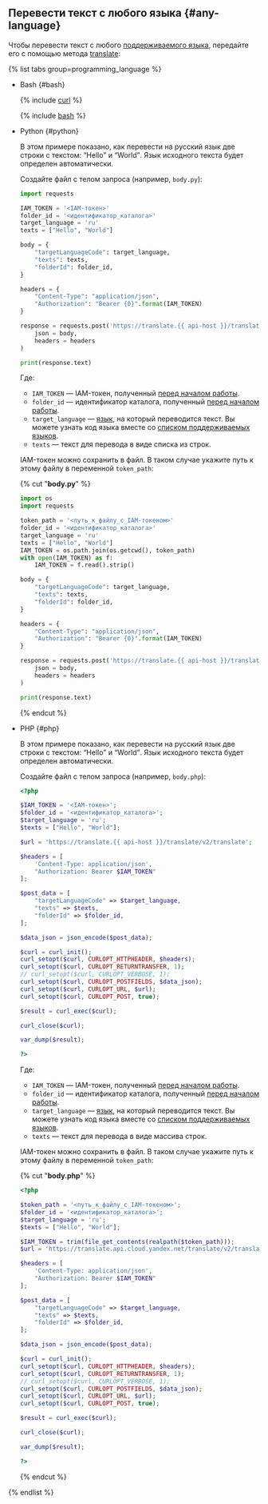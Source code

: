 ## Перевести текст с любого языка {#any-language}

Чтобы перевести текст с любого [поддерживаемого языка](../../translate/concepts/supported-languages.md), передайте его с помощью метода [translate](../../translate/api-ref/Translation/translate):

{% list tabs group=programming_language %}

- Bash {#bash}

    {% include [curl](../curl.md) %}

    {% include [bash](translate-bash.md) %}

- Python {#python}

    В этом примере показано, как перевести на русский язык две строки с текстом: <q>Hello</q> и <q>World</q>. Язык исходного текста будет определен автоматически.

    Создайте файл с телом запроса (например, `body.py`):

    ```python
    import requests

    IAM_TOKEN = '<IAM-токен>'
    folder_id = '<идентификатор_каталога>'
    target_language = 'ru'
    texts = ["Hello", "World"]

    body = {
        "targetLanguageCode": target_language,
        "texts": texts,
        "folderId": folder_id,
    }

    headers = {
        "Content-Type": "application/json",
        "Authorization": "Bearer {0}".format(IAM_TOKEN)
    }

    response = requests.post('https://translate.{{ api-host }}/translate/v2/translate',
        json = body,
        headers = headers
    )

    print(response.text)
    ```

    Где:

    * `IAM_TOKEN` — IAM-токен, полученный [перед началом работы](#before-begin). 
    * `folder_id` — идентификатор каталога, полученный [перед началом работы](#before-begin).
    * `target_language` — [язык](../../translate/concepts/supported-languages.md), на который переводится текст. Вы можете узнать код языка вместе со [списком поддерживаемых языков](../../translate/operations/list.md).
    * `texts` — текст для перевода в виде списка из строк.

    IAM-токен можно сохранить в файл. В таком случае укажите путь к этому файлу в переменной `token_path`:

    {% cut "**body.py**" %}

    ```python
    import os
    import requests

    token_path = '<путь_к_файлу_с_IAM-токеном>'
    folder_id = '<идентификатор_каталога>'
    target_language = 'ru'
    texts = ["Hello", "World"]
    IAM_TOKEN = os.path.join(os.getcwd(), token_path)
    with open(IAM_TOKEN) as f:
        IAM_TOKEN = f.read().strip()

    body = {
        "targetLanguageCode": target_language,
        "texts": texts,
        "folderId": folder_id,
    }

    headers = {
        "Content-Type": "application/json",
        "Authorization": "Bearer {0}".format(IAM_TOKEN)
    }

    response = requests.post('https://translate.{{ api-host }}/translate/v2/translate',
        json = body,
        headers = headers
    )

    print(response.text)
    ```

    {% endcut %}

- PHP {#php}

    В этом примере показано, как перевести на русский язык две строки с текстом: <q>Hello</q> и <q>World</q>. Язык исходного текста будет определен автоматически.

    Создайте файл с телом запроса (например, `body.php`):

    ```php
    <?php
    
    $IAM_TOKEN = '<IAM-токен>';
    $folder_id = '<идентификатор_каталога>';
    $target_language = 'ru';
    $texts = ["Hello", "World"];

    $url = 'https://translate.{{ api-host }}/translate/v2/translate';

    $headers = [
        'Content-Type: application/json',
        "Authorization: Bearer $IAM_TOKEN"
    ];

    $post_data = [
        "targetLanguageCode" => $target_language,
        "texts" => $texts,
        "folderId" => $folder_id,
    ];

    $data_json = json_encode($post_data);

    $curl = curl_init();
    curl_setopt($curl, CURLOPT_HTTPHEADER, $headers);
    curl_setopt($curl, CURLOPT_RETURNTRANSFER, 1);
    // curl_setopt($curl, CURLOPT_VERBOSE, 1);
    curl_setopt($curl, CURLOPT_POSTFIELDS, $data_json);
    curl_setopt($curl, CURLOPT_URL, $url);
    curl_setopt($curl, CURLOPT_POST, true);

    $result = curl_exec($curl);

    curl_close($curl);

    var_dump($result);
    
    ?>
    ```

    Где: 

    * `IAM_TOKEN` — IAM-токен, полученный [перед началом работы](#before-begin). 
    * `folder_id` — идентификатор каталога, полученный [перед началом работы](#before-begin).
    * `target_language` — [язык](../../translate/concepts/supported-languages.md), на который переводится текст. Вы можете узнать код языка вместе со [списком поддерживаемых языков](../../translate/operations/list.md).
    * `texts` — текст для перевода в виде массива строк.

    IAM-токен можно сохранить в файл. В таком случае укажите путь к этому файлу в переменной `token_path`:

    {% cut "**body.php**" %}

    ```php
    <?php

    $token_path = '<путь_к_файлу_с_IAM-токеном>';
    $folder_id = '<идентификатор_каталога>';
    $target_language = 'ru';
    $texts = ["Hello", "World"];

    $IAM_TOKEN = trim(file_get_contents(realpath($token_path)));
    $url = 'https://translate.api.cloud.yandex.net/translate/v2/translate';

    $headers = [
        'Content-Type: application/json',
        "Authorization: Bearer $IAM_TOKEN"
    ];

    $post_data = [
        "targetLanguageCode" => $target_language,
        "texts" => $texts,
        "folderId" => $folder_id,
    ];

    $data_json = json_encode($post_data);

    $curl = curl_init();
    curl_setopt($curl, CURLOPT_HTTPHEADER, $headers);
    curl_setopt($curl, CURLOPT_RETURNTRANSFER, 1);
    // curl_setopt($curl, CURLOPT_VERBOSE, 1);
    curl_setopt($curl, CURLOPT_POSTFIELDS, $data_json);
    curl_setopt($curl, CURLOPT_URL, $url);
    curl_setopt($curl, CURLOPT_POST, true);

    $result = curl_exec($curl);

    curl_close($curl);

    var_dump($result);

    ?>
    ```

    {% endcut %}

{% endlist %}
